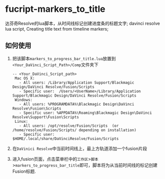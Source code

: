 # fucript-markers_to_title
达芬奇Resolve的lua脚本，从时间线标记创建进度条的标题文字; 
davinci resolve lua script, Creating title text from timeline markers;

## 如何使用
1. 把该脚本`markers_to_progress_bar_title.lua`放置到`<Your_DaVinci_Script_Path>/Comp`文件夹下
   ```
   -- <Your_DaVinci_Script_path>
    Mac OS X:
      - All users: /Library/Application Support/Blackmagic Design/DaVinci Resolve/Fusion/Scripts
      - Specific user:  /Users/<UserName>/Library/Application Support/Blackmagic Design/DaVinci Resolve/Fusion/Scripts
    Windows:
      - All users: %PROGRAMDATA%\Blackmagic Design\DaVinci Resolve\Fusion\Scripts
      - Specific user: %APPDATA%\Roaming\Blackmagic Design\DaVinci Resolve\Support\Fusion\Scripts
    Linux:
      - All users: /opt/resolve/Fusion/Scripts  (or /home/resolve/Fusion/Scripts/ depending on installation)
      - Specific user: $HOME/.local/share/DaVinciResolve/Fusion/Scripts
   ```

3. 在`DaVinici Resolve`中当前时间线上，最上方轨道添加一个fusion片段
4. 进入fusion页面，点击菜单栏中的`工作区`>`脚本`>`markers_to_progress_bar_title`即可，脚本将为从当前时间线的标记创建Fusion标题.
